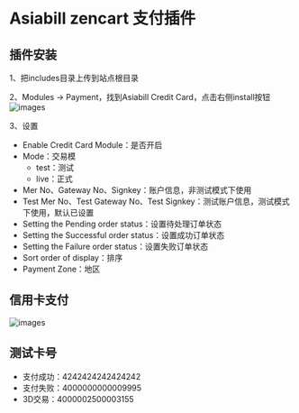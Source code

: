 
Asiabill zencart 支付插件
=

插件安装
-

1、把includes目录上传到站点根目录

2、Modules -> Payment，找到Asiabill Credit Card，点击右侧install按钮
![images](https://files.gitbook.com/v0/b/gitbook-x-prod.appspot.com/o/spaces%2FcSYgMg71VCxeEVhWhVFp%2Fuploads%2FhV8oRBXwlBgMdCy2exlZ%2Fzencart-admin-install.png?alt=media&token=4a0698f9-1d99-4a51-a86c-e7855c2fe40c)

3、设置
* Enable Credit Card Module：是否开启
* Mode：交易模
  * test：测试
  * live：正式
* Mer No、Gateway No、Signkey：账户信息，非测试模式下使用
* Test Mer No、Test Gateway No、Test Signkey：测试账户信息，测试模式下使用，默认已设置
* Setting the Pending order status：设置待处理订单状态
* Setting the Successful order status：设置成功订单状态
* Setting the Failure order status：设置失败订单状态
* Sort order of display：排序
* Payment Zone：地区


信用卡支付
-
![images](https://files.gitbook.com/v0/b/gitbook-x-prod.appspot.com/o/spaces%2FcSYgMg71VCxeEVhWhVFp%2Fuploads%2FJhjGY4FOLbq7UlkjkurH%2Fimage.png?alt=media&token=bd122e1d-42f3-491e-b8b9-2a6319f90671)


测试卡号
-
* 支付成功：4242424242424242
* 支付失败：4000000000009995
* 3D交易：4000002500003155


